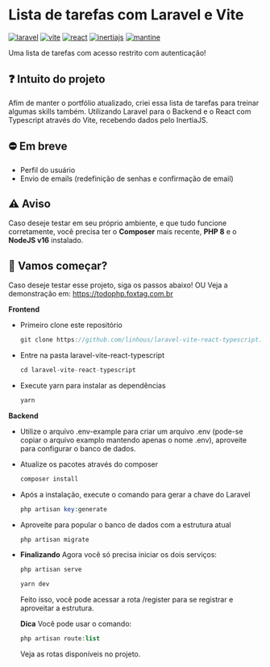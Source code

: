 # Lista de tarefas com Laravel e Vite
[![laravel](https://img.shields.io/badge/Laravel-FF2D20?style=for-the-badge&logo=laravel&logoColor=ffffff)](https://laravel.com/) [![vite](https://img.shields.io/badge/Vite-593D88?style=for-the-badge&logo=vite&logoColor=ffffff)](https://vitejs.dev/config/) [![react](https://img.shields.io/badge/React-20232A?style=for-the-badge&logo=react&logoColor=61DAFB)](https://pt-br.reactjs.org/) [![inertiajs](https://img.shields.io/badge/inertiajs-8F61EC?style=for-the-badge&logo=plex&logoColor=white
)](https://inertiajs.com/) [![mantine](https://img.shields.io/badge/mantine-38BDF8?style=for-the-badge&logo=mantine&logoColor=white
)](https://mantine.dev/)

Uma lista de tarefas com acesso restrito com autenticação!


## ❓ Intuito do projeto
Afim de manter o portfólio atualizado, criei essa lista de tarefas para treinar algumas skills também. Utilizando Laravel para o Backend e o React com Typescript através do Vite, recebendo dados pelo InertiaJS.

## ⛔️ Em breve

+ Perfil do usuário
+ Envio de emails (redefinição de senhas e confirmação de email)

## ⚠️ Aviso
Caso deseje testar em seu próprio ambiente, e que tudo funcione corretamente, você precisa ter o **Composer** mais recente, **PHP 8** e o **NodeJS v16** instalado.

## 🚀 Vamos começar?
Caso deseje testar esse projeto, siga os passos abaixo!
OU
Veja a demonstração em: https://todophp.foxtag.com.br

**Frontend**

+ Primeiro clone este repositório 
    ```jsx
    git clone https://github.com/linhous/laravel-vite-react-typescript.git
    ```
+ Entre na pasta laravel-vite-react-typescript
    ```jsx
    cd laravel-vite-react-typescript
    ```
+ Execute yarn para instalar as dependências 
    ```jsx
    yarn
    ```
**Backend**

+ Utilize o arquivo .env-example para criar um arquivo .env (pode-se copiar o arquivo examplo mantendo apenas o nome .env), aproveite para configurar o banco de dados.

+ Atualize os pacotes através do composer
    ```php
    composer install
    ```

+ Após a instalação, execute o comando para gerar a chave do Laravel
    ```php
    php artisan key:generate
    ```

+ Aproveite para popular o banco de dados com a estrutura atual
    ```php
    php artisan migrate
    ```

+ **Finalizando**
  Agora você só precisa iniciar os dois serviços:
    ```php
    php artisan serve
    ```
    ```jsx
    yarn dev
    ```
    Feito isso, você pode acessar a rota /register para se registrar e aproveitar a estrutura.

    **Dica**
    Você pode usar o comando:
    ```php
    php artisan route:list
    ```
    Veja as rotas disponíveis no projeto.
